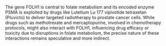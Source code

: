 The gene FOLH1 is central to folate metabolism and its encoded enzyme PSMA is exploited by drugs like Lutetium Lu 177 vipivotide tetraxetan (Pluvicto) to deliver targeted radiotherapy to prostate cancer cells. While drugs such as methotrexate and mercaptopurine, involved in chemotherapy protocols, might also interact with FOLH1, influencing drug efficacy or toxicity due to disruptions in folate metabolism, the precise nature of these interactions remains speculative and more indirect.